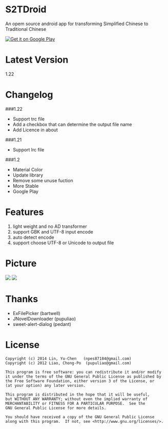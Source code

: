 S2TDroid
========
An opem source android app for transforming Simplified Chinese to Traditional Chinese

[![Get it on Google Play](http://www.android.com/images/brand/get_it_on_play_logo_small.png)](https://play.google.com/store/apps/details?id=com.npes87184.s2tdroid)

Latest Version
========
1.22

Changelog
========
###1.22
* Support trc file
* Add a checkbox that can determine the output file name
* Add Licence in about

###1.21
* Support lrc file

###1.2
* Material Color
* Update library
* Remove some unuse fuction
* More Stable
* Google Play

Features
========
1. light weight and no AD transformer
2. support GBK and UTF-8 input encode
3. auto detect encode
4. support choose UTF-8 or Unicode to output file

Picture
========
<img src="http://truth.bahamut.com.tw/s01/201504/34f062d4d9952d5e86b078398aabf54b.PNG">

<img src="http://truth.bahamut.com.tw/s01/201504/a8b995555987328c8c5c36c66bd2402e.PNG">

Thanks
========
* ExFilePicker (bartwell)
* JNovelDownloader (pupuliao)
* sweet-alert-dialog (pedant)

License
========
    Copyright (c) 2014 Lin, Yu-Chen   (npes87184@gmail.com)
    Copyright (c) 2012 Liao, Chong-Po  (pupuliao@gmail.com)

    This program is free software: you can redistribute it and/or modify
    it under the terms of the GNU General Public License as published by
    the Free Software Foundation, either version 3 of the License, or
    (at your option) any later version.

    This program is distributed in the hope that it will be useful,
    but WITHOUT ANY WARRANTY; without even the implied warranty of
    MERCHANTABILITY or FITNESS FOR A PARTICULAR PURPOSE.  See the
    GNU General Public License for more details.

    You should have received a copy of the GNU General Public License
    along with this program.  If not, see <http://www.gnu.org/licenses/>.